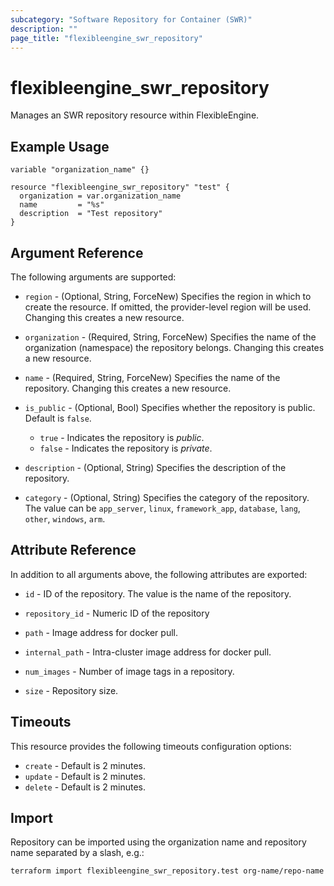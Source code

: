 ```yaml
---
subcategory: "Software Repository for Container (SWR)"
description: ""
page_title: "flexibleengine_swr_repository"
---
```


# flexibleengine_swr_repository

Manages an SWR repository resource within FlexibleEngine.

## Example Usage

```hcl
variable "organization_name" {} 

resource "flexibleengine_swr_repository" "test" {
  organization = var.organization_name
  name         = "%s"
  description  = "Test repository"
}
```

## Argument Reference

The following arguments are supported:

* `region` - (Optional, String, ForceNew) Specifies the region in which to create the resource. If omitted, the
  provider-level region will be used. Changing this creates a new resource.

* `organization` - (Required, String, ForceNew) Specifies the name of the organization (namespace) the repository belongs.
  Changing this creates a new resource.

* `name` - (Required, String, ForceNew) Specifies the name of the repository. Changing this creates a new resource.

* `is_public` - (Optional, Bool) Specifies whether the repository is public. Default is `false`.
  + `true` - Indicates the repository is *public*.
  + `false` - Indicates the repository is *private*.

* `description` - (Optional, String) Specifies the description of the repository.

* `category` - (Optional, String) Specifies the category of the repository.
  The value can be `app_server`, `linux`, `framework_app`, `database`, `lang`, `other`, `windows`, `arm`.

## Attribute Reference

In addition to all arguments above, the following attributes are exported:

* `id` - ID of the repository. The value is the name of the repository.

* `repository_id` - Numeric ID of the repository

* `path` - Image address for docker pull.

* `internal_path` - Intra-cluster image address for docker pull.

* `num_images` - Number of image tags in a repository.

* `size` - Repository size.

## Timeouts

This resource provides the following timeouts configuration options:

* `create` - Default is 2 minutes.
* `update` - Default is 2 minutes.
* `delete` - Default is 2 minutes.

## Import

Repository can be imported using the organization name and repository name separated by a slash, e.g.:

```shell
terraform import flexibleengine_swr_repository.test org-name/repo-name
```
